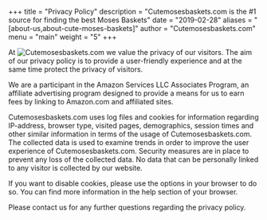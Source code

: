 +++
title = "Privacy Policy"
description = "Cutemosesbaskets.com is the #1 source for finding the best Moses Baskets"
date = "2019-02-28"
aliases = "[about-us,about-cute-moses-baskets]"
author = "Cutemosesbaskets.com"
menu = "main"
weight = "5"
+++

At ![Cutemosesbaskets.com](https://Cutemosesbaskets.com) we value the privacy of our visitors. The aim of our privacy policy is to provide a user-friendly experience and at the same time protect the privacy of visitors.

We are a participant in the Amazon Services LLC Associates Program, an affiliate advertising program designed to provide a means for us to earn fees by linking to Amazon.com and affiliated sites.

Cutemosesbaskets.com uses log files and cookies for information regarding IP-address, browser type, visited pages, demographics, session times and other similar information in terms of the usage of Cutemosesbaskets.com. The collected data is used to examine trends in order to improve the user experience of Cutemosesbaskets.com. Security measures are in place to prevent any loss of the collected data. No data that can be personally linked to any visitor is collected by our website.

If you want to disable cookies, please use the options in your browser to do so. You can find more information in the help section of your browser.

Please contact us for any further questions regarding the privacy policy.
